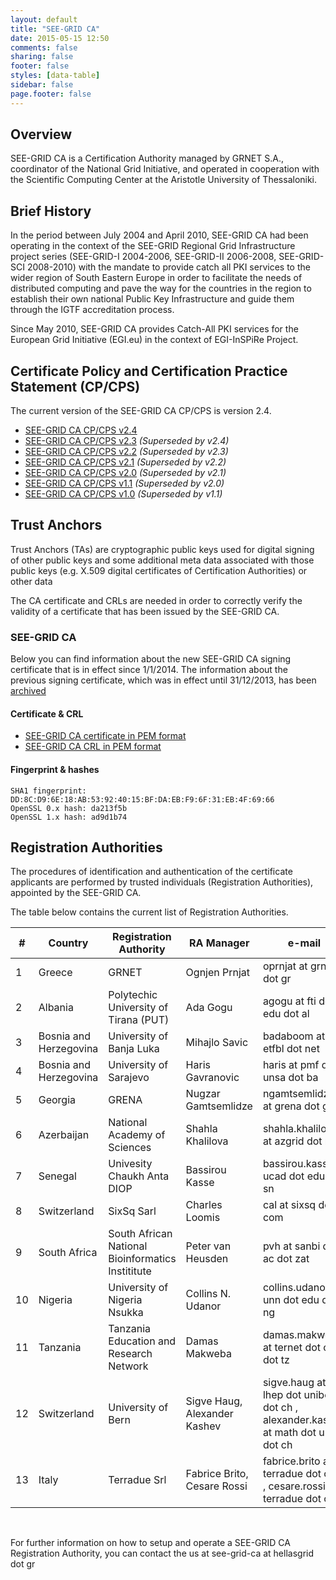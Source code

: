 ```yaml
---
layout: default
title: "SEE-GRID CA"
date: 2015-05-15 12:50
comments: false
sharing: false
footer: false
styles: [data-table]
sidebar: false
page.footer: false
---
```



## Overview

SEE-GRID CA is a Certification Authority managed by GRNET S.A., coordinator of the National Grid Initiative, and operated in cooperation with the Scientific Computing Center at the Aristotle University of Thessaloniki.

## Brief History

In the period between July 2004 and April 2010, SEE-GRID CA had been operating in the context of the SEE-GRID Regional Grid Infrastructure project series (SEE-GRID-I 2004-2006, SEE-GRID-II 2006-2008, SEE-GRID-SCI 2008-2010) with the mandate to provide catch all PKI services to the wider region of South Eastern Europe in order to facilitate the needs of distributed computing and pave the way for the countries in the region to establish their own national Public Key Infrastructure and guide them through the IGTF accreditation process.

Since May 2010, SEE-GRID CA provides Catch-All PKI services for the European Grid Initiative (EGI.eu) in the context of EGI-InSPiRe Project.

## Certificate Policy and Certification Practice Statement (CP/CPS)

The current version of the SEE-GRID CA CP/CPS is version 2.4.

* [SEE-GRID CA CP/CPS v2.4][cps24]
* [SEE-GRID CA CP/CPS v2.3][cps23] _(Superseded by v2.4)_
* [SEE-GRID CA CP/CPS v2.2][cps22] _(Superseded by v2.3)_
* [SEE-GRID CA CP/CPS v2.1][cps21] _(Superseded by v2.2)_
* [SEE-GRID CA CP/CPS v2.0][cps20] _(Superseded by v2.1)_
* [SEE-GRID CA CP/CPS v1.1][cps11] _(Superseded by v2.0)_
* [SEE-GRID CA CP/CPS v1.0][cps10] _(Superseded by v1.1)_

[cps24]: /assets/SEE-GRID-CA-CP-CPS-2.4.pdf
[cps23]: /assets/SEE-GRID-CA-CP-CPS-2.3.pdf
[cps22]: /assets/SEE-GRID-CA-CP-CPS-2.2.pdf
[cps21]: /assets/SEE-GRID-CA-CP-CPS-2.1.pdf
[cps20]: /assets/SEE-GRID-CA-CP-CPS-2.0.pdf
[cps11]: /assets/SEE-GRID-CA-CP-CPS-1.1.pdf
[cps10]: /assets/SEE-GRID-CA-CP-CPS-1.0.pdf

## Trust Anchors

Trust Anchors (TAs) are cryptographic public keys used for digital signing of other public keys and some additional meta data associated with those public keys (e.g. X.509 digital certificates of Certification Authorities) or other data

The CA certificate and CRLs are needed in order to correctly verify the validity of a certificate that has been issued by the SEE-GRID CA.

### SEE-GRID CA

Below you can find information about the new SEE-GRID CA signing certificate that is in effect since 1/1/2014. The information about the previous signing certificate, which was in effect until 31/12/2013, has been [archived]

[archived]: /see-grid-ca-2004-2013.html

#### Certificate & CRL

* [SEE-GRID CA certificate in PEM format][cert-pem]
* [SEE-GRID CA CRL in PEM format][crl-pem]

[cert-pem]: http://crl.hellasgrid.gr/seegrid-ca-2013/cert.pem
[crl-pem]: http://crl.hellasgrid.gr/seegrid-ca-2013/crl-v2.pem

#### Fingerprint & hashes

    SHA1 fingerprint: DD:8C:D9:6E:18:AB:53:92:40:15:BF:DA:EB:F9:6F:31:EB:4F:69:66 
    OpenSSL 0.x hash: da213f5b
    OpenSSL 1.x hash: ad9d1b74

## Registration Authorities

The procedures of identification and authentication of the certificate applicants are performed by trusted individuals (Registration Authorities), appointed by the SEE-GRID CA.

The table below contains the current list of Registration Authorities. 


|#   | Country                | Registration Authority                              | RA Manager          | e-mail                                |
|----|------------------------|-----------------------------------------------------|---------------------|---------------------------------------|
|1   | Greece                 |  GRNET                                              | Ognjen Prnjat       | oprnjat at grnet dot gr               |
|2   | Albania                |  Polytechic University of Tirana (PUT)              | Ada Gogu            | agogu at fti dot edu dot al           |
|3   | Bosnia and Herzegovina |  University of Banja Luka                           | Mihajlo Savic       | badaboom at etfbl dot net             |
|4   | Bosnia and Herzegovina |  University of Sarajevo                             | Haris Gavranovic    | haris at pmf dot unsa dot ba          |
|5   | Georgia                |  GRENA                                              | Nugzar Gamtsemlidze | ngamtsemlidze at grena dot ge         |
|6   | Azerbaijan             |  National Academy of Sciences                       | Shahla Khalilova    | shahla.khalilova at azgrid dot net    |
|7   | Senegal                |  Univesity Chaukh Anta DIOP                         | Bassirou Kasse      | bassirou.kasse at ucad dot edu dot sn |
|8   | Switzerland            |  SixSq Sarl                                         | Charles Loomis      | cal at sixsq dot com                  |
|9   | South Africa           |  South African National Bioinformatics Instititute  | Peter van Heusden   | pvh at sanbi dot ac dot zat           |
|10  | Nigeria                |  University of Nigeria Nsukka                       | Collins N. Udanor   | collins.udanor at unn dot edu dot ng  |
|11  | Tanzania               |  Tanzania Education and Research Network            | Damas Makweba       | damas.makweba at ternet dot or dot tz |
|12  | Switzerland            |  University of Bern                                 | Sigve Haug, Alexander Kashev   | sigve.haug at lhep dot unibe dot ch , alexander.kashev at math dot unibe dot ch  |
|13  | Italy                  |  Terradue Srl                                       | Fabrice Brito, Cesare Rossi    | fabrice.brito at terradue dot com , cesare.rossi at terradue dot com    |

 <br />

For further information on how to setup and operate a SEE-GRID CA Registration Authority, you can contact the us at see-grid-ca at hellasgrid dot gr
